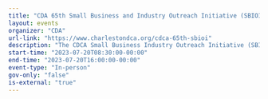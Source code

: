 ```yaml
---
title: "CDA 65th Small Business and Industry Outreach Initiative (SBIOI) Symposium"
layout: events
organizer: "CDA"
url-link: "https://www.charlestondca.org/cdca-65th-sbioi"
description: "The CDCA Small Business Industry Outreach Initiative (SBIOI) is a collaboration between industry and the government aimed at cultivating opportunity for the Defense Industrial Base in Charleston. The CDCA truly values the cooperative partnerships that provide opportunities for both new and existing industry partners looking to provide cutting edge solutions in support of our nation’s defense."
start-time: "2023-07-20T08:30:00-00:00"
end-time: "2023-07-20T16:00:00-00:00"
event-type: "In-person"
gov-only: "false"
is-external: "true"
---
```

